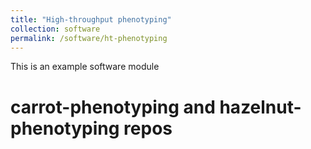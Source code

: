 ```yaml
---
title: "High-throughput phenotyping"
collection: software
permalink: /software/ht-phenotyping
---
```


This is an example software module

carrot-phenotyping and hazelnut-phenotyping repos
======